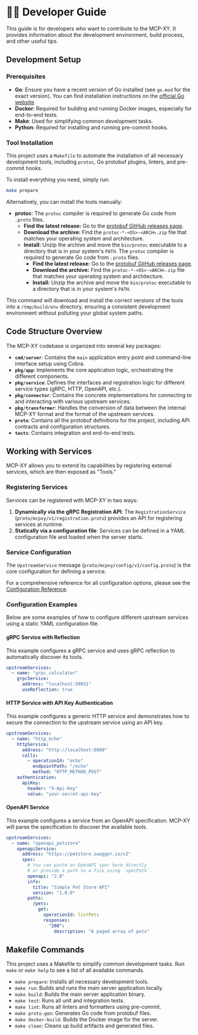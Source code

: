# 👨‍💻 Developer Guide

This guide is for developers who want to contribute to the MCP-XY. It provides information about the development environment, build process, and other useful tips.

## Development Setup

### Prerequisites

- **Go**: Ensure you have a recent version of Go installed (see `go.mod` for the exact version). You can find installation instructions on the [official Go website](https://golang.org/doc/install).
- **Docker**: Required for building and running Docker images, especially for end-to-end tests.
- **Make**: Used for simplifying common development tasks.
- **Python**: Required for installing and running pre-commit hooks.

### Tool Installation

This project uses a `Makefile` to automate the installation of all necessary development tools, including `protoc`, Go protobuf plugins, linters, and pre-commit hooks.

To install everything you need, simply run:

```bash
make prepare
```

Alternatively, you can install the tools manually:

- **protoc**: The `protoc` compiler is required to generate Go code from `.proto` files.
  - **Find the latest release:** Go to the [protobuf GitHub releases page](https://github.com/protocolbuffers/protobuf/releases).
  - **Download the archive:** Find the `protoc-*-<OS>-<ARCH>.zip` file that matches your operating system and architecture.
  - **Install:** Unzip the archive and move the `bin/protoc` executable to a directory that is in your system's `PATH`.
    The `protoc` compiler is required to generate Go code from `.proto` files.
    - **Find the latest release:** Go to the [protobuf GitHub releases page](https://github.com/protocolbuffers/protobuf/releases).
    - **Download the archive:** Find the `protoc-*-<OS>-<ARCH>.zip` file that matches your operating system and architecture.
    - **Install:** Unzip the archive and move the `bin/protoc` executable to a directory that is in your system's `PATH`.

This command will download and install the correct versions of the tools into a `/tmp/build/env` directory, ensuring a consistent development environment without polluting your global system paths.

## Code Structure Overview

The MCP-XY codebase is organized into several key packages:

- **`cmd/server`**: Contains the `main` application entry point and command-line interface setup using Cobra.
- **`pkg/app`**: Implements the core application logic, orchestrating the different components.
- **`pkg/service`**: Defines the interfaces and registration logic for different service types (gRPC, HTTP, OpenAPI, etc.).
- **`pkg/connector`**: Contains the concrete implementations for connecting to and interacting with various upstream services.
- **`pkg/transformer`**: Handles the conversion of data between the internal MCP-XY format and the format of the upstream services.
- **`proto`**: Contains all the protobuf definitions for the project, including API contracts and configuration structures.
- **`tests`**: Contains integration and end-to-end tests.

## Working with Services

MCP-XY allows you to extend its capabilities by registering external services, which are then exposed as "Tools."

### Registering Services

Services can be registered with MCP-XY in two ways:

1.  **Dynamically via the gRPC Registration API**: The `RegistrationService` (`proto/mcpxy/v1/registration.proto`) provides an API for registering services at runtime.
2.  **Statically via a configuration file**: Services can be defined in a YAML configuration file and loaded when the server starts.

### Service Configuration

The `UpstreamService` message (`proto/mcpxy/config/v1/config.proto`) is the core configuration for defining a service.

For a comprehensive reference for all configuration options, please see the [Configuration Reference](./reference/configuration.md).

### Configuration Examples

Below are some examples of how to configure different upstream services using a static YAML configuration file.

#### gRPC Service with Reflection

This example configures a gRPC service and uses gRPC reflection to automatically discover its tools.

```yaml
upstreamServices:
  - name: "grpc_calculator"
    grpcService:
      address: "localhost:50051"
      useReflection: true
```

#### HTTP Service with API Key Authentication

This example configures a generic HTTP service and demonstrates how to secure the connection to the upstream service using an API key.

```yaml
upstreamServices:
  - name: "http_echo"
    httpService:
      address: "http://localhost:8080"
      calls:
        - operationId: "echo"
          endpointPath: "/echo"
          method: "HTTP_METHOD_POST"
    authentication:
      apiKey:
        header: "X-Api-Key"
        value: "your-secret-api-key"
```

#### OpenAPI Service

This example configures a service from an OpenAPI specification. MCP-XY will parse the specification to discover the available tools.

```yaml
upstreamServices:
  - name: "openapi_petstore"
    openapiService:
      address: "https://petstore.swagger.io/v2"
      spec:
        # You can paste an OpenAPI spec here directly
        # or provide a path to a file using `specPath`.
        openapi: "2.0"
        info:
          title: "Simple Pet Store API"
          version: "1.0.0"
        paths:
          /pets:
            get:
              operationId: listPets
              responses:
                "200":
                  description: "A paged array of pets"
```

## Makefile Commands

This project uses a Makefile to simplify common development tasks. Run `make` or `make help` to see a list of all available commands.

- `make prepare`: Installs all necessary development tools.
- `make run`: Builds and runs the main server application locally.
- `make build`: Builds the main server application binary.
- `make test`: Runs all unit and integration tests.
- `make lint`: Runs all linters and formatters using pre-commit.
- `make proto-gen`: Generates Go code from protobuf files.
- `make docker-build`: Builds the Docker image for the server.
- `make clean`: Cleans up build artifacts and generated files.
